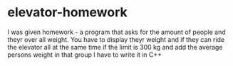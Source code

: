 # elevator-homework
I was given homework - a program that asks for the amount of people and theyr over all weight. 
You have to display theyr weight and if they can ride the elevator all at the same time if the limit is 300 kg
and add the average persons weight in that group
I have to write it in C++
